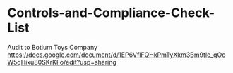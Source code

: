 # Controls-and-Compliance-Check-List

Audit to Botium Toys Company https://docs.google.com/document/d/1EP6VflFQHkPmTyXkm3Bm9tle_qOoW5qHixu80SKrKFo/edit?usp=sharing
